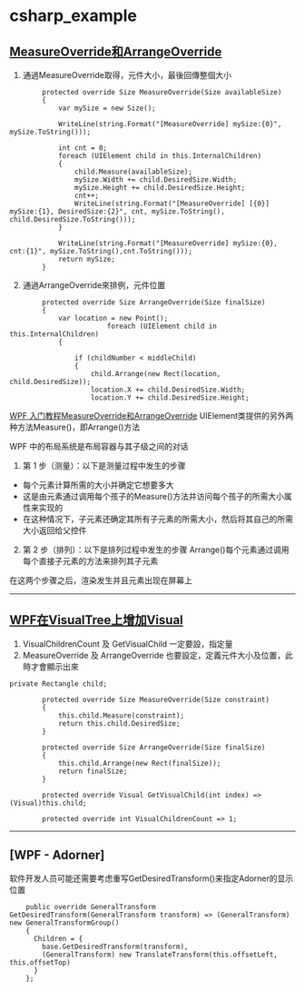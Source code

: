 # csharp_example


## [MeasureOverride和ArrangeOverride][1]

1. 通過MeasureOverride取得，元件大小，最後回傳整個大小  
```
        protected override Size MeasureOverride(Size availableSize)
        {
            var mySize = new Size();

            WriteLine(string.Format("[MeasureOverride] mySize:{0}", mySize.ToString()));

            int cnt = 0;
            foreach (UIElement child in this.InternalChildren)
            {
                child.Measure(availableSize);
                mySize.Width += child.DesiredSize.Width;
                mySize.Height += child.DesiredSize.Height;
                cnt++;
                WriteLine(string.Format("[MeasureOverride] [{0}] mySize:{1}, DesiredSize:{2}", cnt, mySize.ToString(), child.DesiredSize.ToString()));
            }

            WriteLine(string.Format("[MeasureOverride] mySize:{0}, cnt:{1}", mySize.ToString(),cnt.ToString()));
            return mySize;
        }
```

2. 通過ArrangeOverride來排例，元件位置  
```
        protected override Size ArrangeOverride(Size finalSize)
        {
            var location = new Point();
                        foreach (UIElement child in this.InternalChildren)
            {

                if (childNumber < middleChild)
                {
                    child.Arrange(new Rect(location, child.DesiredSize));
                    location.X += child.DesiredSize.Width;
                    location.Y += child.DesiredSize.Height;
```


[WPF 入门教程MeasureOverride和ArrangeOverride][1]
UIElement类提供的另外两种方法Measure()，即Arrange()方法


WPF 中的布局系统是布局容器与其子级之间的对话
1. 第 1 步（测量）：以下是测量过程中发生的步骤
- 每个元素计算所需的大小并确定它想要多大
- 这是由元素通过调用每个孩子的Measure()方法并访问每个孩子的所需大小属性来实现的
- 在这种情况下，子元素还确定其所有子元素的所需大小，然后将其自己的所需大小返回给父控件

2. 第 2 步（排列）：以下是排列过程中发生的步骤
Arrange()每个元素通过调用每个直接子元素的方法来排列其子元素

在这两个步骤之后，渲染发生并且元素出现在屏幕上

----------------------

## [WPF在VisualTree上增加Visual][2]

1. VisualChildrenCount 及 GetVisualChild 一定要設，指定量
2. MeasureOverride 及 ArrangeOverride 也要設定，定義元件大小及位置，此時才會顯示出來

```
private Rectangle child;

        protected override Size MeasureOverride(Size constraint)
        {
            this.child.Measure(constraint);
            return this.child.DesiredSize;
        }

        protected override Size ArrangeOverride(Size finalSize)
        {
            this.child.Arrange(new Rect(finalSize));
            return finalSize;
        }
        
        protected override Visual GetVisualChild(int index) => (Visual)this.child;

        protected override int VisualChildrenCount => 1;
```

------------

## [WPF - Adorner]

软件开发人员可能还需要考虑重写GetDesiredTransform()来指定Adorner的显示位置
```
    public override GeneralTransform GetDesiredTransform(GeneralTransform transform) => (GeneralTransform) new GeneralTransformGroup()
    {
      Children = {
        base.GetDesiredTransform(transform),
        (GeneralTransform) new TranslateTransform(this.offsetLeft, this.offsetTop)
      }
    };
```



[1]:https://zhuanlan.zhihu.com/p/502902641
[2]:https://www.jb51.net/article/253138.htm
[3]:https://www.cnblogs.com/loveis715/archive/2012/03/31/2427734.html